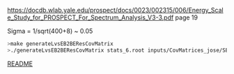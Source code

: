 https://docdb.wlab.yale.edu/prospect/docs/0023/002315/006/Energy_Scale_Study_for_PROSPECT_For_Spectrum_Analysis_V3-3.pdf
page 19

Sigma = 1/sqrt(400+8) ~ 0.05
```bash
>make generateLvsEB2BEResCovMatrix
>./generateLvsEB2BEResCovMatrix stats_6.root inputs/CovMatrices_jose/SB2BLvsEEResCovMatrix_6.root 0.05 1000

```

[README](../Readme.md)

